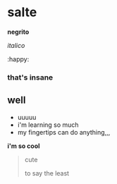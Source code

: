 # salte

**negrito**

_italico_

:happy:

### that's insane



## well

- uuuuu
- i'm learning so much
- my fingertips can do anything,,,



**i'm so cool**

> cute
>
> to say the least
>
> 